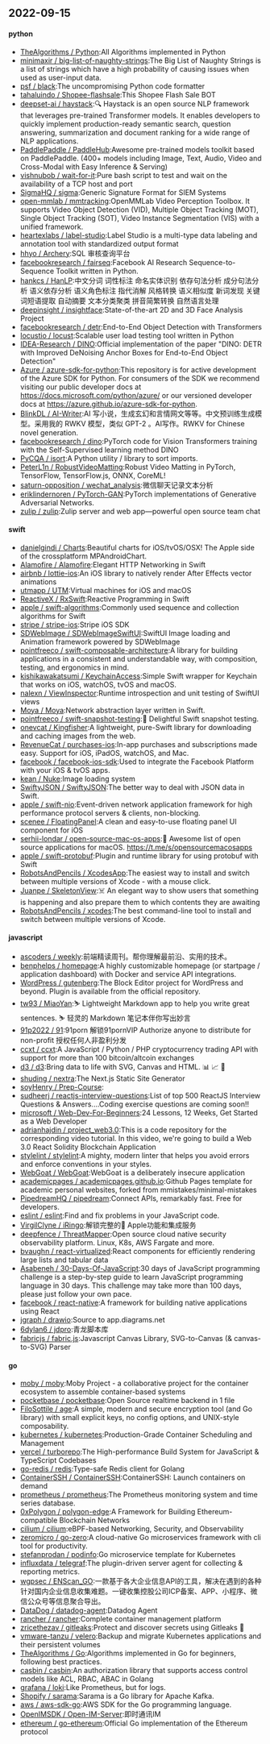 ## 2022-09-15

#### python
* [TheAlgorithms / Python](https://github.com/TheAlgorithms/Python):All Algorithms implemented in Python
* [minimaxir / big-list-of-naughty-strings](https://github.com/minimaxir/big-list-of-naughty-strings):The Big List of Naughty Strings is a list of strings which have a high probability of causing issues when used as user-input data.
* [psf / black](https://github.com/psf/black):The uncompromising Python code formatter
* [tahaluindo / Shopee-flashsale](https://github.com/tahaluindo/Shopee-flashsale):This Shopee Flash Sale BOT
* [deepset-ai / haystack](https://github.com/deepset-ai/haystack):🔍
Haystack is an open source NLP framework that leverages pre-trained Transformer models. It enables developers to quickly implement production-ready semantic search, question answering, summarization and document ranking for a wide range of NLP applications.
* [PaddlePaddle / PaddleHub](https://github.com/PaddlePaddle/PaddleHub):Awesome pre-trained models toolkit based on PaddlePaddle. (400+ models including Image, Text, Audio, Video and Cross-Modal with Easy Inference & Serving)
* [vishnubob / wait-for-it](https://github.com/vishnubob/wait-for-it):Pure bash script to test and wait on the availability of a TCP host and port
* [SigmaHQ / sigma](https://github.com/SigmaHQ/sigma):Generic Signature Format for SIEM Systems
* [open-mmlab / mmtracking](https://github.com/open-mmlab/mmtracking):OpenMMLab Video Perception Toolbox. It supports Video Object Detection (VID), Multiple Object Tracking (MOT), Single Object Tracking (SOT), Video Instance Segmentation (VIS) with a unified framework.
* [heartexlabs / label-studio](https://github.com/heartexlabs/label-studio):Label Studio is a multi-type data labeling and annotation tool with standardized output format
* [hhyo / Archery](https://github.com/hhyo/Archery):SQL 审核查询平台
* [facebookresearch / fairseq](https://github.com/facebookresearch/fairseq):Facebook AI Research Sequence-to-Sequence Toolkit written in Python.
* [hankcs / HanLP](https://github.com/hankcs/HanLP):中文分词 词性标注 命名实体识别 依存句法分析 成分句法分析 语义依存分析 语义角色标注 指代消解 风格转换 语义相似度 新词发现 关键词短语提取 自动摘要 文本分类聚类 拼音简繁转换 自然语言处理
* [deepinsight / insightface](https://github.com/deepinsight/insightface):State-of-the-art 2D and 3D Face Analysis Project
* [facebookresearch / detr](https://github.com/facebookresearch/detr):End-to-End Object Detection with Transformers
* [locustio / locust](https://github.com/locustio/locust):Scalable user load testing tool written in Python
* [IDEA-Research / DINO](https://github.com/IDEA-Research/DINO):Official implementation of the paper "DINO: DETR with Improved DeNoising Anchor Boxes for End-to-End Object Detection"
* [Azure / azure-sdk-for-python](https://github.com/Azure/azure-sdk-for-python):This repository is for active development of the Azure SDK for Python. For consumers of the SDK we recommend visiting our public developer docs at https://docs.microsoft.com/python/azure/ or our versioned developer docs at https://azure.github.io/azure-sdk-for-python.
* [BlinkDL / AI-Writer](https://github.com/BlinkDL/AI-Writer):AI 写小说，生成玄幻和言情网文等等。中文预训练生成模型。采用我的 RWKV 模型，类似 GPT-2 。AI写作。RWKV for Chinese novel generation.
* [facebookresearch / dino](https://github.com/facebookresearch/dino):PyTorch code for Vision Transformers training with the Self-Supervised learning method DINO
* [PyCQA / isort](https://github.com/PyCQA/isort):A Python utility / library to sort imports.
* [PeterL1n / RobustVideoMatting](https://github.com/PeterL1n/RobustVideoMatting):Robust Video Matting in PyTorch, TensorFlow, TensorFlow.js, ONNX, CoreML!
* [saturn-opposition / wechat_analysis](https://github.com/saturn-opposition/wechat_analysis):微信聊天记录文本分析
* [eriklindernoren / PyTorch-GAN](https://github.com/eriklindernoren/PyTorch-GAN):PyTorch implementations of Generative Adversarial Networks.
* [zulip / zulip](https://github.com/zulip/zulip):Zulip server and web app—powerful open source team chat

#### swift
* [danielgindi / Charts](https://github.com/danielgindi/Charts):Beautiful charts for iOS/tvOS/OSX! The Apple side of the crossplatform MPAndroidChart.
* [Alamofire / Alamofire](https://github.com/Alamofire/Alamofire):Elegant HTTP Networking in Swift
* [airbnb / lottie-ios](https://github.com/airbnb/lottie-ios):An iOS library to natively render After Effects vector animations
* [utmapp / UTM](https://github.com/utmapp/UTM):Virtual machines for iOS and macOS
* [ReactiveX / RxSwift](https://github.com/ReactiveX/RxSwift):Reactive Programming in Swift
* [apple / swift-algorithms](https://github.com/apple/swift-algorithms):Commonly used sequence and collection algorithms for Swift
* [stripe / stripe-ios](https://github.com/stripe/stripe-ios):Stripe iOS SDK
* [SDWebImage / SDWebImageSwiftUI](https://github.com/SDWebImage/SDWebImageSwiftUI):SwiftUI Image loading and Animation framework powered by SDWebImage
* [pointfreeco / swift-composable-architecture](https://github.com/pointfreeco/swift-composable-architecture):A library for building applications in a consistent and understandable way, with composition, testing, and ergonomics in mind.
* [kishikawakatsumi / KeychainAccess](https://github.com/kishikawakatsumi/KeychainAccess):Simple Swift wrapper for Keychain that works on iOS, watchOS, tvOS and macOS.
* [nalexn / ViewInspector](https://github.com/nalexn/ViewInspector):Runtime introspection and unit testing of SwiftUI views
* [Moya / Moya](https://github.com/Moya/Moya):Network abstraction layer written in Swift.
* [pointfreeco / swift-snapshot-testing](https://github.com/pointfreeco/swift-snapshot-testing):📸
Delightful Swift snapshot testing.
* [onevcat / Kingfisher](https://github.com/onevcat/Kingfisher):A lightweight, pure-Swift library for downloading and caching images from the web.
* [RevenueCat / purchases-ios](https://github.com/RevenueCat/purchases-ios):In-app purchases and subscriptions made easy. Support for iOS, iPadOS, watchOS, and Mac.
* [facebook / facebook-ios-sdk](https://github.com/facebook/facebook-ios-sdk):Used to integrate the Facebook Platform with your iOS & tvOS apps.
* [kean / Nuke](https://github.com/kean/Nuke):Image loading system
* [SwiftyJSON / SwiftyJSON](https://github.com/SwiftyJSON/SwiftyJSON):The better way to deal with JSON data in Swift.
* [apple / swift-nio](https://github.com/apple/swift-nio):Event-driven network application framework for high performance protocol servers & clients, non-blocking.
* [scenee / FloatingPanel](https://github.com/scenee/FloatingPanel):A clean and easy-to-use floating panel UI component for iOS
* [serhii-londar / open-source-mac-os-apps](https://github.com/serhii-londar/open-source-mac-os-apps):🚀
Awesome list of open source applications for macOS. https://t.me/s/opensourcemacosapps
* [apple / swift-protobuf](https://github.com/apple/swift-protobuf):Plugin and runtime library for using protobuf with Swift
* [RobotsAndPencils / XcodesApp](https://github.com/RobotsAndPencils/XcodesApp):The easiest way to install and switch between multiple versions of Xcode - with a mouse click.
* [Juanpe / SkeletonView](https://github.com/Juanpe/SkeletonView):☠️
An elegant way to show users that something is happening and also prepare them to which contents they are awaiting
* [RobotsAndPencils / xcodes](https://github.com/RobotsAndPencils/xcodes):The best command-line tool to install and switch between multiple versions of Xcode.

#### javascript
* [ascoders / weekly](https://github.com/ascoders/weekly):前端精读周刊。帮你理解最前沿、实用的技术。
* [benphelps / homepage](https://github.com/benphelps/homepage):A highly customizable homepage (or startpage / application dashboard) with Docker and service API integrations.
* [WordPress / gutenberg](https://github.com/WordPress/gutenberg):The Block Editor project for WordPress and beyond. Plugin is available from the official repository.
* [tw93 / MiaoYan](https://github.com/tw93/MiaoYan):⛷
Lightweight Markdown app to help you write great sentences.
⛷
轻灵的 Markdown 笔记本伴你写出妙言
* [91p2022 / 91](https://github.com/91p2022/91):91porn 解锁91pornVIP Authorize anyone to distribute for non-profit 授权任何人非盈利分发
* [ccxt / ccxt](https://github.com/ccxt/ccxt):A JavaScript / Python / PHP cryptocurrency trading API with support for more than 100 bitcoin/altcoin exchanges
* [d3 / d3](https://github.com/d3/d3):Bring data to life with SVG, Canvas and HTML.
📊
📈
🎉
* [shuding / nextra](https://github.com/shuding/nextra):The Next.js Static Site Generator
* [soyHenry / Prep-Course](https://github.com/soyHenry/Prep-Course):
* [sudheerj / reactjs-interview-questions](https://github.com/sudheerj/reactjs-interview-questions):List of top 500 ReactJS Interview Questions & Answers....Coding exercise questions are coming soon!!
* [microsoft / Web-Dev-For-Beginners](https://github.com/microsoft/Web-Dev-For-Beginners):24 Lessons, 12 Weeks, Get Started as a Web Developer
* [adrianhajdin / project_web3.0](https://github.com/adrianhajdin/project_web3.0):This is a code repository for the corresponding video tutorial. In this video, we're going to build a Web 3.0 React Solidity Blockchain Application
* [stylelint / stylelint](https://github.com/stylelint/stylelint):A mighty, modern linter that helps you avoid errors and enforce conventions in your styles.
* [WebGoat / WebGoat](https://github.com/WebGoat/WebGoat):WebGoat is a deliberately insecure application
* [academicpages / academicpages.github.io](https://github.com/academicpages/academicpages.github.io):Github Pages template for academic personal websites, forked from mmistakes/minimal-mistakes
* [PipedreamHQ / pipedream](https://github.com/PipedreamHQ/pipedream):Connect APIs, remarkably fast. Free for developers.
* [eslint / eslint](https://github.com/eslint/eslint):Find and fix problems in your JavaScript code.
* [VirgilClyne / iRingo](https://github.com/VirgilClyne/iRingo):解锁完整的 Apple功能和集成服务
* [deepfence / ThreatMapper](https://github.com/deepfence/ThreatMapper):Open source cloud native security observability platform. Linux, K8s, AWS Fargate and more.
* [bvaughn / react-virtualized](https://github.com/bvaughn/react-virtualized):React components for efficiently rendering large lists and tabular data
* [Asabeneh / 30-Days-Of-JavaScript](https://github.com/Asabeneh/30-Days-Of-JavaScript):30 days of JavaScript programming challenge is a step-by-step guide to learn JavaScript programming language in 30 days. This challenge may take more than 100 days, please just follow your own pace.
* [facebook / react-native](https://github.com/facebook/react-native):A framework for building native applications using React
* [jgraph / drawio](https://github.com/jgraph/drawio):Source to app.diagrams.net
* [6dylan6 / jdpro](https://github.com/6dylan6/jdpro):青龙脚本库
* [fabricjs / fabric.js](https://github.com/fabricjs/fabric.js):Javascript Canvas Library, SVG-to-Canvas (& canvas-to-SVG) Parser

#### go
* [moby / moby](https://github.com/moby/moby):Moby Project - a collaborative project for the container ecosystem to assemble container-based systems
* [pocketbase / pocketbase](https://github.com/pocketbase/pocketbase):Open Source realtime backend in 1 file
* [FiloSottile / age](https://github.com/FiloSottile/age):A simple, modern and secure encryption tool (and Go library) with small explicit keys, no config options, and UNIX-style composability.
* [kubernetes / kubernetes](https://github.com/kubernetes/kubernetes):Production-Grade Container Scheduling and Management
* [vercel / turborepo](https://github.com/vercel/turborepo):The High-performance Build System for JavaScript & TypeScript Codebases
* [go-redis / redis](https://github.com/go-redis/redis):Type-safe Redis client for Golang
* [ContainerSSH / ContainerSSH](https://github.com/ContainerSSH/ContainerSSH):ContainerSSH: Launch containers on demand
* [prometheus / prometheus](https://github.com/prometheus/prometheus):The Prometheus monitoring system and time series database.
* [0xPolygon / polygon-edge](https://github.com/0xPolygon/polygon-edge):A Framework for Building Ethereum-compatible Blockchain Networks
* [cilium / cilium](https://github.com/cilium/cilium):eBPF-based Networking, Security, and Observability
* [zeromicro / go-zero](https://github.com/zeromicro/go-zero):A cloud-native Go microservices framework with cli tool for productivity.
* [stefanprodan / podinfo](https://github.com/stefanprodan/podinfo):Go microservice template for Kubernetes
* [influxdata / telegraf](https://github.com/influxdata/telegraf):The plugin-driven server agent for collecting & reporting metrics.
* [wgpsec / ENScan_GO](https://github.com/wgpsec/ENScan_GO):一款基于各大企业信息API的工具，解决在遇到的各种针对国内企业信息收集难题。一键收集控股公司ICP备案、APP、小程序、微信公众号等信息聚合导出。
* [DataDog / datadog-agent](https://github.com/DataDog/datadog-agent):Datadog Agent
* [rancher / rancher](https://github.com/rancher/rancher):Complete container management platform
* [zricethezav / gitleaks](https://github.com/zricethezav/gitleaks):Protect and discover secrets using Gitleaks
🔑
* [vmware-tanzu / velero](https://github.com/vmware-tanzu/velero):Backup and migrate Kubernetes applications and their persistent volumes
* [TheAlgorithms / Go](https://github.com/TheAlgorithms/Go):Algorithms implemented in Go for beginners, following best practices.
* [casbin / casbin](https://github.com/casbin/casbin):An authorization library that supports access control models like ACL, RBAC, ABAC in Golang
* [grafana / loki](https://github.com/grafana/loki):Like Prometheus, but for logs.
* [Shopify / sarama](https://github.com/Shopify/sarama):Sarama is a Go library for Apache Kafka.
* [aws / aws-sdk-go](https://github.com/aws/aws-sdk-go):AWS SDK for the Go programming language.
* [OpenIMSDK / Open-IM-Server](https://github.com/OpenIMSDK/Open-IM-Server):即时通讯IM
* [ethereum / go-ethereum](https://github.com/ethereum/go-ethereum):Official Go implementation of the Ethereum protocol

